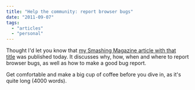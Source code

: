 ```yaml
---
title: "Help the community: report browser bugs"
date: "2011-09-07"
tags:
  - "articles"
  - "personal"
---
```


Thought I'd let you know that [my Smashing Magazine article with that title](http://coding.smashingmagazine.com/2011/09/07/help-the-community-report-browser-bugs/comment-page-1/) was published today. It discusses why, how, when and where to report browser bugs, as well as how to make a good bug report.

Get comfortable and make a big cup of coffee before you dive in, as it's quite long (4000 words).
